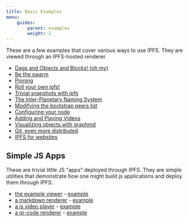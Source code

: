 ```yaml
---
title: Basic Examples
menu:
    guides:
        parent: examples
        weight: 2
---
```


These are a few examples that cover various ways to use IPFS. They are viewed through an IPFS-hosted renderer.

- [Dags and Objects and Blocks! (oh my)](
  https://ipfs.io/docs/examples/example-viewer/example#../data/readme.md
)
- [Be the swarm](
  https://ipfs.io/docs/examples/example-viewer/example#../network/readme.md
)
- [Pinning](
  https://ipfs.io/docs/examples/example-viewer/example#../pinning/readme.md
)
- [Roll your own ipfs!](
  https://ipfs.io/docs/examples/example-viewer/example#../api/service/readme.md
)
- [Trivial snapshots with ipfs](
  https://ipfs.io/docs/examples/example-viewer/example#../snapshots/readme.md
)
- [The Inter-Planetary Naming System](
  https://ipfs.io/docs/examples/example-viewer/example#../ipns/readme.md
)
- [Modifying the bootstrap peers list](
  https://ipfs.io/docs/examples/example-viewer/example#../bootstrap/readme.md
)
- [Configuring your node](
  https://ipfs.io/docs/examples/example-viewer/example#../config/readme.md
)
- [Adding and Playing Videos](
  https://ipfs.io/docs/examples/example-viewer/example#../videos/readme.md
)
- [Visualizing objects with graphmd](
  https://ipfs.io/docs/examples/example-viewer/example#../graphmd/README.md
)
- [Git, even more distributed](
  https://ipfs.io/docs/examples/example-viewer/example#../git/readme.md
)
- [IPFS for websites](
  https://ipfs.io/docs/examples/example-viewer/example#../websites/README.md
)

## Simple JS Apps

These are trivial little JS "apps" deployed through IPFS.
They are simple utilities that demonstrate how one might
build js applications and deploy them through IPFS.

- [the example viewer](https://github.com/ipfs/website/tree/master/content/docs/examples/example-viewer) - [example](
  https://ipfs.io/docs/examples/example-viewer/example#./home/readme.md
)
- [a markdown renderer](https://github.com/ipfs/website/tree/master/content/docs/examples/markdown-viewer) - [example](
  https://ipfs.io/docs/examples/markdown-viewer/mdown#./sample.md
)
- [a js video player](https://github.com/ipfs/website/tree/master/content/docs/examples/play) - [example](
  https://ipfs.io/docs/examples/play/play#/ipfs/QmTKZgRNwDNZwHtJSjCp6r5FYefzpULfy37JvMt9DwvXse
)
- [a qr-code renderer](https://github.com/ipfs/website/tree/master/content/docs/examples/qr-render) - [example](
  https://ipfs.io/docs/examples/qr-render/qr#enter%20text%20here
)
